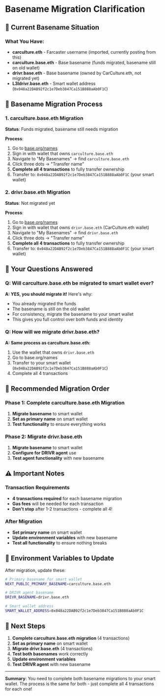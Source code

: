 # Basename Migration Clarification

## 🎯 Current Basename Situation

### What You Have:
- **carculture.eth** - Farcaster username (imported, currently posting from this)
- **carculture.base.eth** - Base basename (funds migrated, basename still on old wallet)
- **drivr.base.eth** - Base basename (owned by CarCulture.eth, not migrated yet)
- **L3ldrivr.base.eth** - Smart wallet address (`0x048a22DAB92f2c1e7Deb3847Ca151B888aAb0F1C`)

## 🔄 Basename Migration Process

### 1. **carculture.base.eth Migration**
**Status**: Funds migrated, basename still needs migration

**Process**:
1. Go to [base.org/names](https://base.org/names)
2. Sign in with wallet that owns `carculture.base.eth`
3. Navigate to "My Basenames" → find `carculture.base.eth`
4. Click three dots → "Transfer name"
5. **Complete all 4 transactions** to fully transfer ownership
6. Transfer to: `0x048a22DAB92f2c1e7Deb3847Ca151B888aAb0F1C` (your smart wallet)

### 2. **drivr.base.eth Migration**
**Status**: Not migrated yet

**Process**:
1. Go to [base.org/names](https://base.org/names)
2. Sign in with wallet that owns `drivr.base.eth` (CarCulture.eth wallet)
3. Navigate to "My Basenames" → find `drivr.base.eth`
4. Click three dots → "Transfer name"
5. **Complete all 4 transactions** to fully transfer ownership
6. Transfer to: `0x048a22DAB92f2c1e7Deb3847Ca151B888aAb0F1C` (your smart wallet)

## 🤔 Your Questions Answered

### Q: Will carculture.base.eth be migrated to smart wallet ever?
**A: YES, you should migrate it!** Here's why:
- You already migrated the funds
- The basename is still on the old wallet
- For consistency, migrate the basename to your smart wallet
- This gives you full control over both funds and identity

### Q: How will we migrate drivr.base.eth?
**A: Same process as carculture.base.eth:**
1. Use the wallet that owns `drivr.base.eth`
2. Go to base.org/names
3. Transfer to your smart wallet (`0x048a22DAB92f2c1e7Deb3847Ca151B888aAb0F1C`)
4. Complete all 4 transactions

## 🎯 Recommended Migration Order

### Phase 1: Complete carculture.base.eth Migration
1. **Migrate basename** to smart wallet
2. **Set as primary name** on smart wallet
3. **Test functionality** to ensure everything works

### Phase 2: Migrate drivr.base.eth
1. **Migrate basename** to smart wallet
2. **Configure for DRIVR agent** use
3. **Test agent functionality** with new basename

## ⚠️ Important Notes

### Transaction Requirements
- **4 transactions required** for each basename migration
- **Gas fees** will be needed for each transaction
- **Don't stop** after 1-2 transactions - complete all 4!

### After Migration
- **Set primary name** on smart wallet
- **Update environment variables** with new basename
- **Test all functionality** to ensure nothing breaks

## 🔧 Environment Variables to Update

After migration, update these:
```bash
# Primary basename for smart wallet
NEXT_PUBLIC_PRIMARY_BASENAME=carculture.base.eth

# DRIVR agent basename
DRIVR_BASENAME=drivr.base.eth

# Smart wallet address
SMART_WALLET_ADDRESS=0x048a22DAB92f2c1e7Deb3847Ca151B888aAb0F1C
```

## 🎯 Next Steps

1. **Complete carculture.base.eth migration** (4 transactions)
2. **Set as primary name** on smart wallet
3. **Migrate drivr.base.eth** (4 transactions)
4. **Test both basenames** work correctly
5. **Update environment variables**
6. **Test DRIVR agent** with new basename

---

**Summary**: You need to complete both basename migrations to your smart wallet. The process is the same for both - just complete all 4 transactions for each one!







